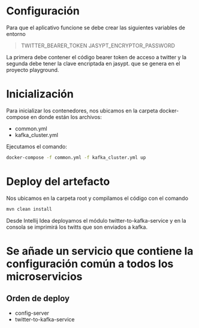 # Configuración 
Para que el aplicativo funcione se debe crear las siguientes variables de entorno 

> TWITTER_BEARER_TOKEN
> JASYPT_ENCRYPTOR_PASSWORD

La primera debe contener el código bearer token de acceso a twitter y la segunda debe tener la clave encriptada en jasypt. que se genera en el proyecto playground. 

# Inicialización
Para  inicializar los contenedores, nos ubicamos en la carpeta docker-compose en donde están los archivos: 
- common.yml 
- kafka_cluster.yml 
 
Ejecutamos el comando:

```bash
docker-compose -f common.yml -f kafka_cluster.yml up
```

# Deploy del artefacto
Nos ubicamos en la carpeta root y compilamos el código con el comando 
```bash
mvn clean install
```

Desde Intellij Idea deployamos el módulo twitter-to-kafka-service y en la consola se imprimirá los twitts que son enviados a kafka. 


# Se añade un servicio que contiene la configuración común a todos los microservicios
## Orden de deploy
- config-server
- twitter-to-kafka-service